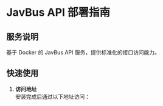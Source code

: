 # JavBus API 部署指南

## 服务说明
基于 Docker 的 JavBus API 服务，提供标准化的接口访问能力。

## 快速使用
1. **访问地址**  
   安装完成后通过以下地址访问：